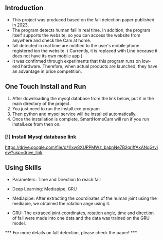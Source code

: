 ## Introduction

- This project was produced based on the fall detection paper published in 2023.
- The program detects human fall in real time. In addition, the program itself supports the website, so you can access the website from anywhere and check the Cam at home.
- fall detected in real time are notified to the user's mobile phone registered ion the website. ( Currently, it is replaced with Line because it does not have its own mobile app )
- It was confirmed through experiments that this program runs on low-end hardware. Therefore, when actual products are launched, they have an advantage in price competition.
  

## One Touch Install and Run
1. After downloading the mysql database from the link below, put it in the main directory of the project.
2. You just need to run the install.exe program
3. Then python and mysql service wiil be installed automatically.
4. Once the installation is complete, SmartHomeCam will run if you run install.exe from then on.

### [!] Install Mysql database link
https://drive.google.com/file/d/11xw8XUPPMWz_babnNe7B2qriffAxANgG/view?usp=drive_link


## Using Skills
- Parameters: Time and Direction to reach fall
- Deep Learning: Mediapipe, GRU 

- Mediapipe: After extracting the coordinates of the human joint using the mediapie, we obtained the rotation ange using it.

- GRU: The extraced joint coordinates, rotation angle, time and direction of fall were made into one data and the data was trained on the GRU model.


*** For more details on fall detection, please check the paper! ***

